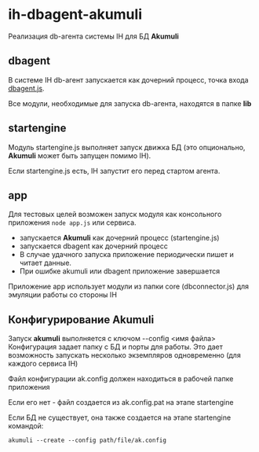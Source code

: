 # ih-dbagent-akumuli

Реализация db-агента системы IH для БД **Akumuli**

## dbagent
В системе IH db-агент запускается как дочерний процесс, точка входа [dbagent.js](dbagent.js). 

Все модули, необходимые для запуска db-агента, находятся в папке **lib**

## startengine
Модуль startengine.js выполняет запуск движка БД 
(это опционально, **Akumuli** может быть запущен помимо IH).

Если startengine.js есть, IH запустит его перед стартом агента.

## app
Для тестовых целей возможен запуск модуля как консольного приложения ```node app.js``` или сервиса.

 - запускается **Akumuli** как дочерний процесс (startengine.js)
 - запускается dbagent как дочерний процесс
 - В случае удачного запуска приложение периодически пишет и читает данные.
 - При ошибке akumuli или dbagent приложение завершается

Приложение app использует модули из папки core (dbconnector.js) для эмуляции работы со стороны IH 

## Конфигурирование Akumuli

Запуск **akumuli** выполняется с ключом --config <имя файла>  
Конфигурация задает папку с БД и порты для работы.
Это дает возможность запускать несколько экземпляров одновременно (для каждого сервиса IH)

Файл конфигурации ak.config должен находиться в рабочей папке приложения 

Если его нет - файл создается из ak.config.pat на этапе  startengine

Если БД не существует, она также создается на этапе  startengine командой:

```akumuli --create --config path/file/ak.config```



